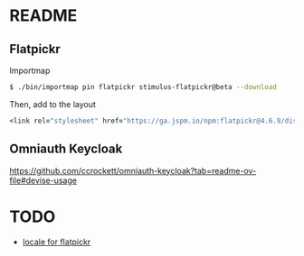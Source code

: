 # README

## Flatpickr

Importmap
```sh
$ ./bin/importmap pin flatpickr stimulus-flatpickr@beta --download
```

Then, add to the layout
```ruby
<link rel="stylesheet" href="https://ga.jspm.io/npm:flatpickr@4.6.9/dist/flatpickr.min.css">
```

## Omniauth Keycloak

https://github.com/ccrockett/omniauth-keycloak?tab=readme-ov-file#devise-usage

# TODO

- [locale for flatpickr](https://github.com/flatpickr/flatpickr/blob/master/src/l10n/pt.ts)
